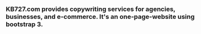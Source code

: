 ### KB727.com provides copywriting services for agencies, businesses, and e-commerce. It's an one-page-website using bootstrap 3.